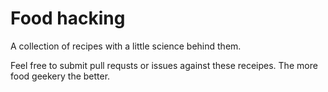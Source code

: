 # Food hacking
A collection of recipes with a little science behind them.

Feel free to submit pull requsts or issues against these receipes. The more 
food geekery the better.
